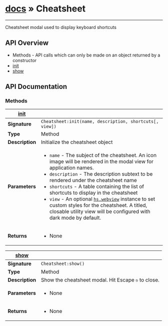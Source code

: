 # [docs](index.md) » Cheatsheet
---

Cheatsheet modal used to display keyboard shortcuts


## API Overview
* Methods - API calls which can only be made on an object returned by a constructor
 * [init](#init)
 * [show](#show)

## API Documentation

### Methods

| [init](#init)         |                                                                                     |
| --------------------------------------------|-------------------------------------------------------------------------------------|
| **Signature**                               | `Cheatsheet:init(name, description, shortcuts[, view])`                                                                    |
| **Type**                                    | Method                                                                     |
| **Description**                             | Initialize the cheatsheet object                                                                     |
| **Parameters**                              | <ul><li>`name` - The subject of the cheatsheet. An icon image will be rendered in the modal view for application names.</li><li>`description` - The description subtext to be rendered under the cheatsheet name</li><li>`shortcuts` - A table containing the list of shortcuts to display in the cheatsheet</li><li>`view` - An optional [`hs.webview`](https://www.hammerspoon.org/docs/hs.webview.html) instance to set custom styles for the cheatsheet. A titled, closable utility view will be configured with dark mode by default.</li></ul> |
| **Returns**                                 | <ul><li>None</li></ul>          |

| [show](#show)         |                                                                                     |
| --------------------------------------------|-------------------------------------------------------------------------------------|
| **Signature**                               | `Cheatsheet:show()`                                                                    |
| **Type**                                    | Method                                                                     |
| **Description**                             | Show the cheatsheet modal. Hit Escape <kbd>⎋</kbd> to close.                                                                     |
| **Parameters**                              | <ul><li>None</li></ul> |
| **Returns**                                 | <ul><li>None</li></ul>          |

